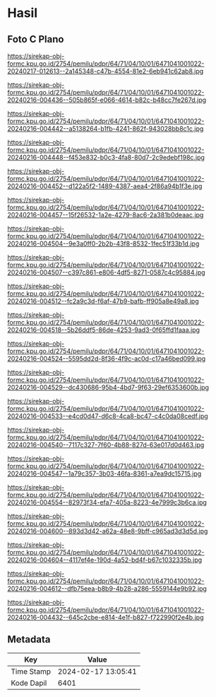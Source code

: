 # Hasil

## Foto C Plano

https://sirekap-obj-formc.kpu.go.id/2754/pemilu/pdpr/64/71/04/10/01/6471041001022-20240217-012613--2a145348-c47b-4554-81e2-6eb941c62ab8.jpg

https://sirekap-obj-formc.kpu.go.id/2754/pemilu/pdpr/64/71/04/10/01/6471041001022-20240216-004436--505b865f-e066-4614-b82c-b48cc7fe267d.jpg

https://sirekap-obj-formc.kpu.go.id/2754/pemilu/pdpr/64/71/04/10/01/6471041001022-20240216-004442--a5138264-b1fb-4241-862f-943028bb8c1c.jpg

https://sirekap-obj-formc.kpu.go.id/2754/pemilu/pdpr/64/71/04/10/01/6471041001022-20240216-004448--f453e832-b0c3-4fa8-80d7-2c9edebf198c.jpg

https://sirekap-obj-formc.kpu.go.id/2754/pemilu/pdpr/64/71/04/10/01/6471041001022-20240216-004452--d122a5f2-1489-4387-aea4-2f86a94b1f3e.jpg

https://sirekap-obj-formc.kpu.go.id/2754/pemilu/pdpr/64/71/04/10/01/6471041001022-20240216-004457--15f26532-1a2e-4279-8ac6-2a381b0deaac.jpg

https://sirekap-obj-formc.kpu.go.id/2754/pemilu/pdpr/64/71/04/10/01/6471041001022-20240216-004504--9e3a0ff0-2b2b-43f8-8532-1fec51f33b1d.jpg

https://sirekap-obj-formc.kpu.go.id/2754/pemilu/pdpr/64/71/04/10/01/6471041001022-20240216-004507--c397c861-e806-4df5-8271-0587c4c95884.jpg

https://sirekap-obj-formc.kpu.go.id/2754/pemilu/pdpr/64/71/04/10/01/6471041001022-20240216-004512--fc2a9c3d-f6af-47b9-bafb-ff905a8e49a8.jpg

https://sirekap-obj-formc.kpu.go.id/2754/pemilu/pdpr/64/71/04/10/01/6471041001022-20240216-004518--5b26ddf5-86de-4253-9ad3-0f65ffd1faaa.jpg

https://sirekap-obj-formc.kpu.go.id/2754/pemilu/pdpr/64/71/04/10/01/6471041001022-20240216-004524--5595dd2d-8f36-4f9c-ac0d-c17a46bed099.jpg

https://sirekap-obj-formc.kpu.go.id/2754/pemilu/pdpr/64/71/04/10/01/6471041001022-20240216-004529--dc430686-95b4-4bd7-9f63-29ef6353600b.jpg

https://sirekap-obj-formc.kpu.go.id/2754/pemilu/pdpr/64/71/04/10/01/6471041001022-20240216-004533--e4cd0d47-d6c8-4ca8-bc47-c4c0da08cedf.jpg

https://sirekap-obj-formc.kpu.go.id/2754/pemilu/pdpr/64/71/04/10/01/6471041001022-20240216-004540--7117c327-7f60-4b88-827d-63e017d0d463.jpg

https://sirekap-obj-formc.kpu.go.id/2754/pemilu/pdpr/64/71/04/10/01/6471041001022-20240216-004547--1a79c357-3b03-46fa-8361-a7ea9dc15715.jpg

https://sirekap-obj-formc.kpu.go.id/2754/pemilu/pdpr/64/71/04/10/01/6471041001022-20240216-004554--82973f34-efa7-405a-8223-4e7999c3b6ca.jpg

https://sirekap-obj-formc.kpu.go.id/2754/pemilu/pdpr/64/71/04/10/01/6471041001022-20240216-004600--893d3d42-a62a-48e8-9bff-c965ad3d3d5d.jpg

https://sirekap-obj-formc.kpu.go.id/2754/pemilu/pdpr/64/71/04/10/01/6471041001022-20240216-004604--4117ef4e-190d-4a52-bd4f-b67c1032335b.jpg

https://sirekap-obj-formc.kpu.go.id/2754/pemilu/pdpr/64/71/04/10/01/6471041001022-20240216-004612--dfb75eea-b8b9-4b28-a286-5559144e9b92.jpg

https://sirekap-obj-formc.kpu.go.id/2754/pemilu/pdpr/64/71/04/10/01/6471041001022-20240216-004432--645c2cbe-e814-4e1f-b827-f722990f2e4b.jpg


## Metadata

| Key        | Value               |
| ---------- | ------------------- |
| Time Stamp | 2024-02-17 13:05:41 |
| Kode Dapil | 6401                |




